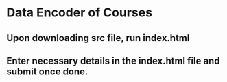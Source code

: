 # Data Encoder of Courses
## Upon downloading src file, run index.html
## Enter necessary details in the index.html file and submit once done.
